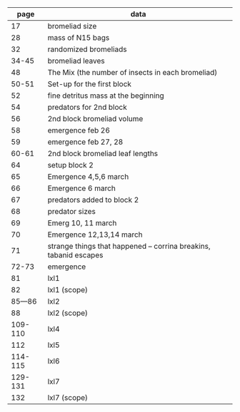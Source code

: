 page | data
---- | ----
17 | bromeliad size
28 | mass of N15 bags
32 | randomized bromeliads
34-45 | bromeliad leaves
48 | The Mix (the number of insects in each bromeliad)
50-51 | Set-up for the first block
52 | fine detritus mass at the beginning
54 | predators for 2nd block
56 | 2nd block bromeliad volume
58 | emergence feb 26
59 | emergence feb 27, 28
60-61 | 2nd block bromeliad leaf lengths
64 | setup block 2
65 | Emergence 4,5,6 march
66 | Emergence 6 march
67 | predators added to block 2
68 | predator sizes
69 | Emerg 10, 11 march
70 | Emergence 12,13,14 march
71 | strange things that happened – corrina breakins, tabanid escapes
72-73 | emergence
81 | lxl1
82 | lxl1 (scope)
85—86 | lxl2
88 | lxl2 (scope)
109-110 | lxl4
112 | lxl5
114-115 | lxl6
129-131 | lxl7
132 | lxl7 (scope)
